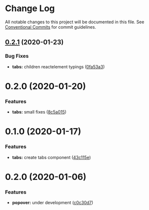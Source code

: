 # Change Log

All notable changes to this project will be documented in this file.
See [Conventional Commits](https://conventionalcommits.org) for commit guidelines.

## [0.2.1](https://github.com/knack-ux/knack-ux/compare/@knack-ux/tabs@0.2.0...@knack-ux/tabs@0.2.1) (2020-01-23)


### Bug Fixes

* **tabs:** children reactelement typings ([0fa53a3](https://github.com/knack-ux/knack-ux/commit/0fa53a3))





# 0.2.0 (2020-01-20)


### Features

* **tabs:** small fixes ([8c5a015](https://github.com/knack-ux/knack-ux/commit/8c5a015))





# 0.1.0 (2020-01-17)


### Features

* **tabs:** create tabs component ([43c115e](https://github.com/knack-ux/knack-ux/commit/43c115e))





# 0.2.0 (2020-01-06)


### Features

* **popover:** under development ([c0c30d7](https://github.com/knack-ux/knack-ux/commit/c0c30d7))
